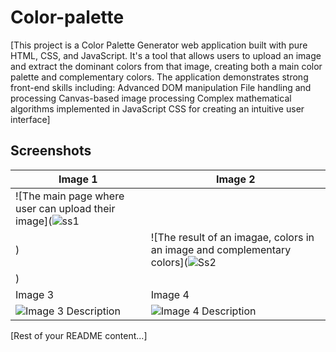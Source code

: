 # Color-palette
[This project is a Color Palette Generator web application built with pure HTML, CSS, and JavaScript. It's a tool that allows users to upload an image and extract the dominant colors from that image, creating both a main color palette and complementary colors.
The application demonstrates strong front-end skills including:
Advanced DOM manipulation
File handling and processing
Canvas-based image processing
Complex mathematical algorithms implemented in JavaScript
CSS for creating an intuitive user interface]

## Screenshots

| Image 1 | Image 2 |
|---------|---------|
| ![The main page where user can upload their image](![ss1](https://github.com/user-attachments/assets/7e13cb93-4942-4c0d-b666-8cd99392b2d0)
) | ![The result of an imagae, colors in an image and complementary colors](![Ss2](https://github.com/user-attachments/assets/267298a1-502f-4b6c-be7e-a881c24680c0)
) |
| Image 3 | Image 4 |
| ![Image 3 Description](path/to/image3.jpg) | ![Image 4 Description](path/to/image4.jpg) |

[Rest of your README content...]
